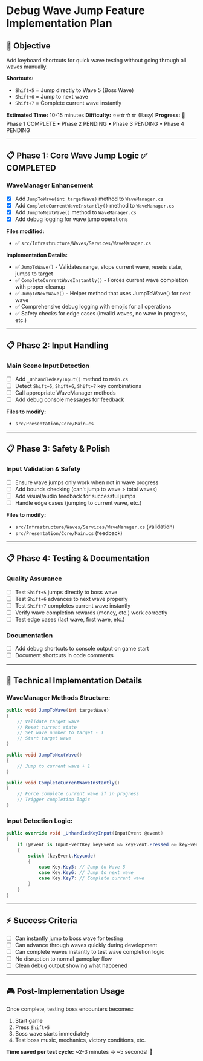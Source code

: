 # Debug Wave Jump Feature Implementation Plan

## 🎯 **Objective**
Add keyboard shortcuts for quick wave testing without going through all waves manually.

**Shortcuts:**
- `Shift+5` = Jump directly to Wave 5 (Boss Wave)
- `Shift+6` = Jump to next wave
- `Shift+7` = Complete current wave instantly

**Estimated Time:** 10-15 minutes
**Difficulty:** ⭐⭐☆☆☆ (Easy)
**Progress:** 🔴 Phase 1 COMPLETE • Phase 2 PENDING • Phase 3 PENDING • Phase 4 PENDING

---

## 📋 **Phase 1: Core Wave Jump Logic** ✅ **COMPLETED**

### WaveManager Enhancement
- [x] Add `JumpToWave(int targetWave)` method to `WaveManager.cs`
- [x] Add `CompleteCurrentWaveInstantly()` method to `WaveManager.cs`
- [x] Add `JumpToNextWave()` method to `WaveManager.cs`
- [x] Add debug logging for wave jump operations

**Files modified:**
- ✅ `src/Infrastructure/Waves/Services/WaveManager.cs`

**Implementation Details:**
- ✅ `JumpToWave()` - Validates range, stops current wave, resets state, jumps to target
- ✅ `CompleteCurrentWaveInstantly()` - Forces current wave completion with proper cleanup
- ✅ `JumpToNextWave()` - Helper method that uses JumpToWave() for next wave
- ✅ Comprehensive debug logging with emojis for all operations
- ✅ Safety checks for edge cases (invalid waves, no wave in progress, etc.)

---

## 📋 **Phase 2: Input Handling**

### Main Scene Input Detection
- [ ] Add `_UnhandledKeyInput()` method to `Main.cs`
- [ ] Detect `Shift+5`, `Shift+6`, `Shift+7` key combinations
- [ ] Call appropriate WaveManager methods
- [ ] Add debug console messages for feedback

**Files to modify:**
- `src/Presentation/Core/Main.cs`

---

## 📋 **Phase 3: Safety & Polish**

### Input Validation & Safety
- [ ] Ensure wave jumps only work when not in wave progress
- [ ] Add bounds checking (can't jump to wave > total waves)
- [ ] Add visual/audio feedback for successful jumps
- [ ] Handle edge cases (jumping to current wave, etc.)

**Files to modify:**
- `src/Infrastructure/Waves/Services/WaveManager.cs` (validation)
- `src/Presentation/Core/Main.cs` (feedback)

---

## 📋 **Phase 4: Testing & Documentation**

### Quality Assurance
- [ ] Test `Shift+5` jumps directly to boss wave
- [ ] Test `Shift+6` advances to next wave properly
- [ ] Test `Shift+7` completes current wave instantly
- [ ] Verify wave completion rewards (money, etc.) work correctly
- [ ] Test edge cases (last wave, first wave, etc.)

### Documentation
- [ ] Add debug shortcuts to console output on game start
- [ ] Document shortcuts in code comments

---

## 🔧 **Technical Implementation Details**

### WaveManager Methods Structure:
```csharp
public void JumpToWave(int targetWave)
{
    // Validate target wave
    // Reset current state
    // Set wave number to target - 1
    // Start target wave
}

public void JumpToNextWave()
{
    // Jump to current wave + 1
}

public void CompleteCurrentWaveInstantly()
{
    // Force complete current wave if in progress
    // Trigger completion logic
}
```

### Input Detection Logic:
```csharp
public override void _UnhandledKeyInput(InputEvent @event)
{
    if (@event is InputEventKey keyEvent && keyEvent.Pressed && keyEvent.ShiftPressed)
    {
        switch (keyEvent.Keycode)
        {
            case Key.Key5: // Jump to Wave 5
            case Key.Key6: // Jump to next wave  
            case Key.Key7: // Complete current wave
        }
    }
}
```

---

## ⚡ **Success Criteria**
- [ ] Can instantly jump to boss wave for testing
- [ ] Can advance through waves quickly during development
- [ ] Can complete waves instantly to test wave completion logic
- [ ] No disruption to normal gameplay flow
- [ ] Clean debug output showing what happened

---

## 🎮 **Post-Implementation Usage**
Once complete, testing boss encounters becomes:
1. Start game
2. Press `Shift+5`
3. Boss wave starts immediately
4. Test boss music, mechanics, victory conditions, etc.

**Time saved per test cycle:** ~2-3 minutes → ~5 seconds! 🚀
